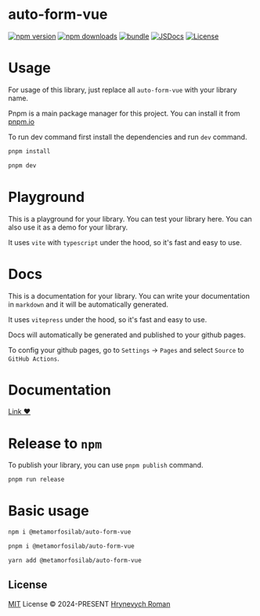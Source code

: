 # auto-form-vue

[![npm version][npm-version-src]][npm-version-href]
[![npm downloads][npm-downloads-src]][npm-downloads-href]
[![bundle][bundle-src]][bundle-href]
[![JSDocs][jsdocs-src]][jsdocs-href]
[![License][license-src]][license-href]

# Usage

For usage of this library, just replace all `auto-form-vue` with your library name.

Pnpm is a main package manager for this project. You can install it from [pnpm.io](https://pnpm.io/)

To run dev command first install the dependencies and run `dev` command.

```bash
pnpm install
```

```bash
pnpm dev
```

# Playground

This is a playground for your library. You can test your library here. You can also use it as a demo for your library.

It uses `vite` with `typescript` under the hood, so it's fast and easy to use.

# Docs

This is a documentation for your library. You can write your documentation in `markdown` and it will be automatically generated.

It uses `vitepress` under the hood, so it's fast and easy to use.

Docs will automatically be generated and published to your github pages.

To config your github pages, go to `Settings` -> `Pages` and select `Source` to `GitHub Actions`.

# Documentation

[Link ❤️](https://metamorfosilab.github.io/auto-form-vue/)

# Release to `npm`

To publish your library, you can use `pnpm publish` command.

```bash
pnpm run release
```

# Basic usage

```bash
npm i @metamorfosilab/auto-form-vue
```

```bash
pnpm i @metamorfosilab/auto-form-vue
```

```bash
yarn add @metamorfosilab/auto-form-vue
```

## License

[MIT](./LICENSE) License © 2024-PRESENT [Hrynevych Roman](https://github.com/romanhrynevych)

<!-- Badges -->

[npm-version-src]: https://img.shields.io/npm/v/@metamorfosilab/auto-form-vue?style=flat&colorA=080f12&colorB=1fa669
[npm-version-href]: https://npmjs.com/package/@metamorfosilab/auto-form-vue
[npm-downloads-src]: https://img.shields.io/npm/dm/@metamorfosilab/auto-form-vue?style=flat&colorA=080f12&colorB=1fa669
[npm-downloads-href]: https://npmjs.com/package/@metamorfosilab/auto-form-vue
[bundle-src]: https://img.shields.io/bundlephobia/minzip/@metamorfosilab/auto-form-vue?style=flat&colorA=080f12&colorB=1fa669&label=minzip
[bundle-href]: https://bundlephobia.com/result?p=@metamorfosilab/auto-form-vue
[license-src]: https://img.shields.io/github/license/@metamorfosilab/auto-form-vue.svg?style=flat&colorA=080f12&colorB=1fa669
[license-href]: https://github.com/@metamorfosilab/auto-form-vue/blob/main/LICENSE
[jsdocs-src]: https://img.shields.io/badge/jsdocs-reference-080f12?style=flat&colorA=080f12&colorB=1fa669
[jsdocs-href]: https://www.jsdocs.io/package/@metamorfosilab/auto-form-vue
